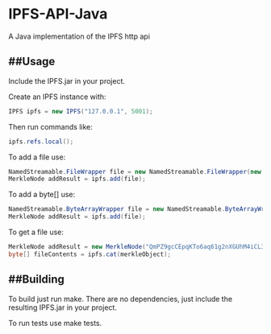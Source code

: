 # IPFS-API-Java
A Java implementation of the IPFS http api

##Usage
-----
Include the IPFS.jar in your project.

Create an IPFS instance with:
```Java
IPFS ipfs = new IPFS("127.0.0.1", 5001);
```

Then run commands like:
```Java
ipfs.refs.local();
```

To add a file use:
```Java
NamedStreamable.FileWrapper file = new NamedStreamable.FileWrapper(new File("hello.txt"));
MerkleNode addResult = ipfs.add(file);
```

To add a byte[] use:
```Java
NamedStreamable.ByteArrayWrapper file = new NamedStreamable.ByteArrayWrapper("hello.txt", "G'day world! IPFS rocks!".getBytes());
MerkleNode addResult = ipfs.add(file);
```

To get a file use:
```Java
MerkleNode addResult = new MerkleNode("QmPZ9gcCEpqKTo6aq61g2nXGUhM4iCL3ewB6LDXZCtioEB");
byte[] fileContents = ipfs.cat(merkleObject);
```

##Building
---------
To build just run make. There are no dependencies, just include the resulting IPFS.jar in your project. 

To run tests use make tests.
